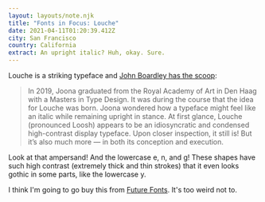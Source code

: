 ```yaml
---
layout: layouts/note.njk
title: "Fonts in Focus: Louche"
date: 2021-04-11T01:20:39.412Z
city: San Francisco
country: California
extract: An upright italic? Huh, okay. Sure.
---
```


Louche is a striking typeface and [John Boardley has the scoop](https://ilovetypography.com/2021/04/03/fonts-in-focus-louche/):

> In 2019, Joona graduated from the Royal Academy of Art in Den Haag with a Masters in Type Design. It was during the course that the idea for Louche was born. Joona wondered how a typeface might feel like an italic while remaining upright in stance. At first glance, Louche (pronounced Loosh) appears to be an idiosyncratic and condensed high-contrast display typeface. Upon closer inspection, it still is! But it’s also much more — in both its conception and execution.

Look at that ampersand! And the lowercase e, n, and g! These shapes have such high contrast (extremely thick and thin strokes) that it even looks gothic in some parts, like the lowercase y.

I think I'm going to go buy this from [Future Fonts](https://www.futurefonts.xyz/joona-louhi/louche). It's too weird not to.
